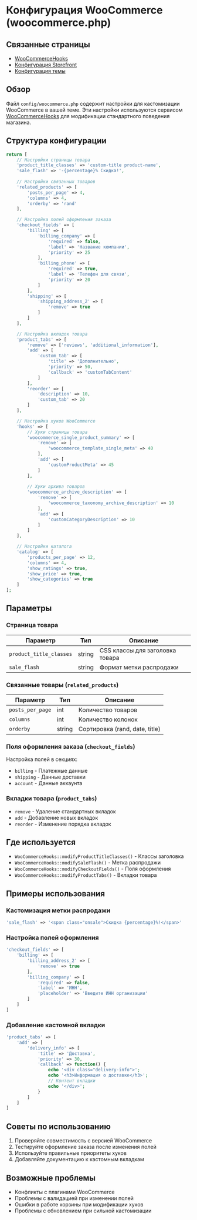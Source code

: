 # Конфигурация WooCommerce (woocommerce.php)

## Связанные страницы

- [WooCommerceHooks](../Hooks/WooCommerceHooks.md)
- [Конфигурация Storefront](./storefront.md)
- [Конфигурация темы](./theme.md)

## Обзор

Файл `config/woocommerce.php` содержит настройки для кастомизации WooCommerce в вашей теме. Эти настройки используются сервисом [WooCommerceHooks](../Hooks/WooCommerceHooks.md) для модификации стандартного поведения магазина.

## Структура конфигурации

```php
return [
    // Настройки страницы товара
    'product_title_classes' => 'custom-title product-name',
    'sale_flash' => '-{percentage}% Скидка!',
    
    // Настройки связанных товаров
    'related_products' => [
        'posts_per_page' => 4,
        'columns' => 4,
        'orderby' => 'rand'
    ],

    // Настройка полей оформления заказа
    'checkout_fields' => [
        'billing' => [
            'billing_company' => [
                'required' => false,
                'label' => 'Название компании',
                'priority' => 25
            ],
            'billing_phone' => [
                'required' => true,
                'label' => 'Телефон для связи',
                'priority' => 20
            ]
        ],
        'shipping' => [
            'shipping_address_2' => [
                'remove' => true
            ]
        ]
    ],

    // Настройка вкладок товара
    'product_tabs' => [
        'remove' => ['reviews', 'additional_information'],
        'add' => [
            'custom_tab' => [
                'title' => 'Дополнительно',
                'priority' => 50,
                'callback' => 'customTabContent'
            ]
        ],
        'reorder' => [
            'description' => 10,
            'custom_tab' => 20
        ]
    ],

    // Настройка хуков WooCommerce
    'hooks' => [
        // Хуки страницы товара
        'woocommerce_single_product_summary' => [
            'remove' => [
                'woocommerce_template_single_meta' => 40
            ],
            'add' => [
                'customProductMeta' => 45
            ]
        ],
        
        // Хуки архива товаров
        'woocommerce_archive_description' => [
            'remove' => [
                'woocommerce_taxonomy_archive_description' => 10
            ],
            'add' => [
                'customCategoryDescription' => 10
            ]
        ]
    ],

    // Настройки каталога
    'catalog' => [
        'products_per_page' => 12,
        'columns' => 4,
        'show_ratings' => true,
        'show_price' => true,
        'show_categories' => true
    ]
];
```

## Параметры

### Страница товара

| Параметр | Тип | Описание |
|----------|-----|----------|
| `product_title_classes` | string | CSS классы для заголовка товара |
| `sale_flash` | string | Формат метки распродажи |

### Связанные товары (`related_products`)

| Параметр | Тип | Описание |
|----------|-----|----------|
| `posts_per_page` | int | Количество товаров |
| `columns` | int | Количество колонок |
| `orderby` | string | Сортировка (rand, date, title) |

### Поля оформления заказа (`checkout_fields`)

Настройка полей в секциях:
- `billing` - Платежные данные
- `shipping` - Данные доставки
- `account` - Данные аккаунта

### Вкладки товара (`product_tabs`)

- `remove` - Удаление стандартных вкладок
- `add` - Добавление новых вкладок
- `reorder` - Изменение порядка вкладок

## Где используется

- `WooCommerceHooks::modifyProductTitleClasses()` - Классы заголовка
- `WooCommerceHooks::modifySaleFlash()` - Метка распродажи
- `WooCommerceHooks::modifyCheckoutFields()` - Поля оформления
- `WooCommerceHooks::modifyProductTabs()` - Вкладки товара

## Примеры использования

### Кастомизация метки распродажи

```php
'sale_flash' => '<span class="onsale">Скидка {percentage}%!</span>'
```

### Настройка полей оформления

```php
'checkout_fields' => [
    'billing' => [
        'billing_address_2' => [
            'remove' => true
        ],
        'billing_company' => [
            'required' => false,
            'label' => 'ИНН',
            'placeholder' => 'Введите ИНН организации'
        ]
    ]
]
```

### Добавление кастомной вкладки

```php
'product_tabs' => [
    'add' => [
        'delivery_info' => [
            'title' => 'Доставка',
            'priority' => 30,
            'callback' => function() {
                echo '<div class="delivery-info">';
                echo '<h3>Информация о доставке</h3>';
                // Контент вкладки
                echo '</div>';
            }
        ]
    ]
]
```

## Советы по использованию

1. Проверяйте совместимость с версией WooCommerce
2. Тестируйте оформление заказа после изменения полей
3. Используйте правильные приоритеты хуков
4. Добавляйте документацию к кастомным вкладкам

## Возможные проблемы

- Конфликты с плагинами WooCommerce
- Проблемы с валидацией при изменении полей
- Ошибки в работе корзины при модификации хуков
- Проблемы с обновлением при сильной кастомизации

